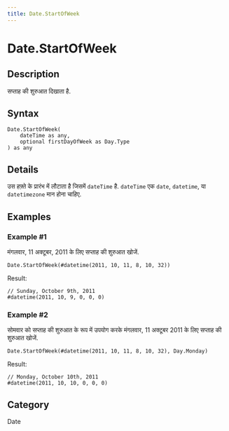 ```yaml
---
title: Date.StartOfWeek
---
```


# Date.StartOfWeek


## Description

सप्ताह की शुरुआत दिखाता है.


## Syntax

```powerquery
Date.StartOfWeek(
    dateTime as any,
    optional firstDayOfWeek as Day.Type
) as any
```


## Details

उस हफ़्ते के प्रारंभ में लौटाता है जिसमें <code>dateTime</code> है.    <code>dateTime</code> एक <code>date</code>, <code>datetime</code>, या <code>datetimezone</code> मान होना चाहिए.


## Examples

### Example #1 
मंगलवार, 11 अक्टूबर, 2011 के लिए सप्ताह की शुरुआत खोजें.
```powerquery
Date.StartOfWeek(#datetime(2011, 10, 11, 8, 10, 32))
```

Result: 
```powerquery
// Sunday, October 9th, 2011
#datetime(2011, 10, 9, 0, 0, 0)
```


### Example #2 
सोमवार को सप्ताह की शुरुआत के रूप में उपयोग करके मंगलवार, 11 अक्टूबर 2011 के लिए सप्ताह की शुरुआत खोजें.
```powerquery
Date.StartOfWeek(#datetime(2011, 10, 11, 8, 10, 32), Day.Monday)
```

Result: 
```powerquery
// Monday, October 10th, 2011
#datetime(2011, 10, 10, 0, 0, 0)
```




## Category
Date
